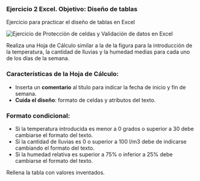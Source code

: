 ### Ejercicio 2 Excel. Objetivo: Diseño de tablas

Ejercicio para practicar el diseño de tablas en Excel

![Ejercicio de Protección de celdas y Validación de datos en Excel](https://pruebas.teformas.com/wp-content/uploads/2012/10/ej2.jpg)

Realiza una Hoja de Cálculo similar a la de la figura para la introducción de la temperatura, la cantidad de lluvias y la humedad medias para cada uno de los días de la semana.

### Características de la Hoja de Cálculo:

-   Inserta un **comentario** al título para indicar la fecha de inicio y fin de semana.
-   **Cuida el diseño**: formato de celdas y atributos del texto.

### Formato condicional:

-   Si la temperatura introducida es menor a 0 grados o superior a 30 debe cambiarse el formato del texto.
-   Si la cantidad de lluvias es 0 o superior a 100 l/m3 debe de indicarse cambiando el formato del texto.
-   Si la humedad relativa es superior a 75% o inferior a 25% debe cambiarse el formato del texto.

Rellena la tabla con valores inventados.
<!--stackedit_data:
eyJoaXN0b3J5IjpbLTE0NTExMTU2NDBdfQ==
-->